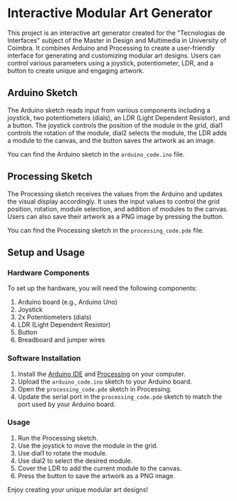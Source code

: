 # Interactive Modular Art Generator

This project is an interactive art generator created for the "Tecnologias de Interfaces" subject of the Master in Design and Multimedia in University of Coimbra. It combines Arduino and Processing to create a user-friendly interface for generating and customizing modular art designs. Users can control various parameters using a joystick, potentiometer, LDR, and a button to create unique and engaging artwork.

## Arduino Sketch

The Arduino sketch reads input from various components including a joystick, two potentiometers (dials), an LDR (Light Dependent Resistor), and a button. The joystick controls the position of the module in the grid, dial1 controls the rotation of the module, dial2 selects the module, the LDR adds a module to the canvas, and the button saves the artwork as an image.

You can find the Arduino sketch in the `arduino_code.ino` file.

## Processing Sketch

The Processing sketch receives the values from the Arduino and updates the visual display accordingly. It uses the input values to control the grid position, rotation, module selection, and addition of modules to the canvas. Users can also save their artwork as a PNG image by pressing the button.

You can find the Processing sketch in the `processing_code.pde` file.

## Setup and Usage

### Hardware Components

To set up the hardware, you will need the following components:

1. Arduino board (e.g., Arduino Uno)
2. Joystick
3. 2x Potentiometers (dials)
4. LDR (Light Dependent Resistor)
5. Button
6. Breadboard and jumper wires

### Software Installation

1. Install the [Arduino IDE](https://www.arduino.cc/en/software) and [Processing](https://processing.org/download/) on your computer.
2. Upload the `arduino_code.ino` sketch to your Arduino board.
3. Open the `processing_code.pde` sketch in Processing.
4. Update the serial port in the `processing_code.pde` sketch to match the port used by your Arduino board.

### Usage

1. Run the Processing sketch.
2. Use the joystick to move the module in the grid.
3. Use dial1 to rotate the module.
4. Use dial2 to select the desired module.
5. Cover the LDR to add the current module to the canvas.
6. Press the button to save the artwork as a PNG image.

Enjoy creating your unique modular art designs!
